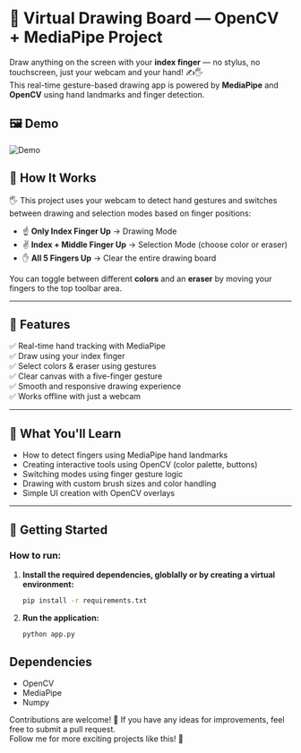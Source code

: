 # 🎨 Virtual Drawing Board — OpenCV + MediaPipe Project

Draw anything on the screen with your **index finger** — no stylus, no touchscreen, just your webcam and your hand! ✍️🖐️  
This real-time gesture-based drawing app is powered by **MediaPipe** and **OpenCV** using hand landmarks and finger detection.

## 🖼 Demo

![Demo](assets/demo.gif)


## 🧠 How It Works

🖐️ This project uses your webcam to detect hand gestures and switches between drawing and selection modes based on finger positions:

- ☝️ **Only Index Finger Up** → Drawing Mode
- ✌️ **Index + Middle Finger Up** → Selection Mode (choose color or eraser)
- ✋ **All 5 Fingers Up** → Clear the entire drawing board

You can toggle between different **colors** and an **eraser** by moving your fingers to the top toolbar area.

---

## 🚀 Features

✅ Real-time hand tracking with MediaPipe  
✅ Draw using your index finger  
✅ Select colors & eraser using gestures  
✅ Clear canvas with a five-finger gesture  
✅ Smooth and responsive drawing experience  
✅ Works offline with just a webcam

---

## 🧠 What You'll Learn

- How to detect fingers using MediaPipe hand landmarks
- Creating interactive tools using OpenCV (color palette, buttons)
- Switching modes using finger gesture logic
- Drawing with custom brush sizes and color handling
- Simple UI creation with OpenCV overlays

---

## 🔧 Getting Started

### How to run:

1.  **Install the required dependencies, globlally or by creating a virtual environment:**

    ```bash
    pip install -r requirements.txt
    ```

2.  **Run the application:**

    ```bash
    python app.py
    ```

## Dependencies

- OpenCV
- MediaPipe
- Numpy





Contributions are welcome! 🙏 If you have any ideas for improvements, feel free to submit a pull request.\
Follow me for more exciting projects like this! 🤩
